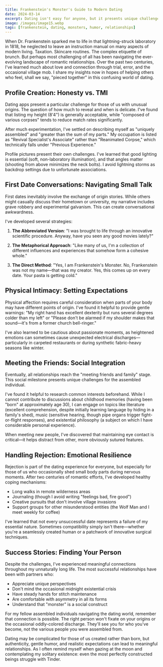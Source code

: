 ```yaml
---
title: Frankenstein's Monster's Guide to Modern Dating
date: 2024-03-14
excerpt: Dating isn't easy for anyone, but it presents unique challenges when you're a reanimated patchwork of body parts. Learn how the original assembled man navigates the complex world of romance in the digital age.
image: /images/image15.webp
tags: [frankenstein, dating, monsters, humor, relationships]
---
```


When Dr. Frankenstein sparked me to life in that lightning-struck laboratory in 1818, he neglected to leave an instruction manual on many aspects of modern living. Taxation. Skincare routines. The complex etiquette of brunch. But perhaps most challenging of all has been navigating the ever-evolving landscape of romantic relationships. Over the past two centuries, I've learned much about love and connection through trial, error, and the occasional village mob. I share my insights now in hopes of helping others who feel, shall we say, "pieced together" in this confusing world of dating.

## Profile Creation: Honesty vs. TMI

Dating apps present a particular challenge for those of us with unusual origins. The question of how much to reveal and when is delicate. I've found that listing my height (8'4") is generally acceptable, while "composed of various corpses" tends to reduce match rates significantly.

After much experimentation, I've settled on describing myself as "uniquely assembled" and "greater than the sum of my parts." My occupation is listed as "Revival Specialist's Associate" rather than "Reanimated Corpse," which technically falls under "Previous Experience."

Profile pictures present their own challenges. I've learned that good lighting is essential (soft, non-laboratory illumination), and that angles matter (shooting from above minimizes the neck bolts). I avoid lightning storms as backdrop settings due to unfortunate associations.

## First Date Conversations: Navigating Small Talk

First dates inevitably involve the exchange of origin stories. While others might casually discuss their hometown or university, my narrative includes grave robbery and experimental galvanism. This can create conversational awkwardness.

I've developed several strategies:

1. **The Abbreviated Version**: "I was brought to life through an innovative scientific procedure. Anyway, have you seen any good movies lately?"

2. **The Metaphorical Approach**: "Like many of us, I'm a collection of different influences and experiences that somehow form a cohesive whole."

3. **The Direct Method**: "Yes, I am Frankenstein's Monster. No, Frankenstein was not my name—that was my creator. Yes, this comes up on every date. Your pasta is getting cold."

## Physical Intimacy: Setting Expectations

Physical affection requires careful consideration when parts of your body may have different points of origin. I've found it helpful to provide gentle warnings: "My right hand has excellent dexterity but runs several degrees colder than my left" or "Please don't be alarmed if my shoulder makes that sound—it's from a former church bell-ringer."

I've also learned to be cautious about passionate moments, as heightened emotions can sometimes cause unexpected electrical discharges—particularly in carpeted restaurants or during synthetic fabric-heavy seasons like winter.

## Meeting the Friends: Social Integration

Eventually, all relationships reach the "meeting friends and family" stage. This social milestone presents unique challenges for the assembled individual.

I've found it helpful to research common interests beforehand. While I cannot contribute to discussions about childhood memories (having been "born" at approximately age 30), I can engage on topics like literature (excellent comprehension, despite initially learning language by hiding in a family's shed), music (sensitive hearing, though pipe organs trigger fight-or-flight responses), and existential philosophy (a subject on which I have considerable personal experience).

When meeting new people, I've discovered that maintaining eye contact is critical—it helps distract from other, more obviously sutured features.

## Handling Rejection: Emotional Resilience

Rejection is part of the dating experience for everyone, but especially for those of us who occasionally shed small body parts during nervous moments. After two centuries of romantic efforts, I've developed healthy coping mechanisms:

- Long walks in remote wilderness areas
- Journaling (though I avoid writing "feelings bad, fire good")
- Creative pursuits that don't involve village invasions
- Support groups for other misunderstood entities (the Wolf Man and I meet weekly for coffee)

I've learned that not every unsuccessful date represents a failure of my essential nature. Sometimes compatibility simply isn't there—whether you're a seamlessly created human or a patchwork of innovative surgical techniques.

## Success Stories: Finding Your Person

Despite the challenges, I've experienced meaningful connections throughout my unnaturally long life. The most successful relationships have been with partners who:

- Appreciate unique perspectives
- Don't mind the occasional midnight existential crisis
- Have steady hands for stitch maintenance
- Are comfortable with asymmetry in all its forms
- Understand that "monster" is a social construct

For my fellow assembled individuals navigating the dating world, remember that connection is possible. The right person won't fixate on your origins or the occasional oddly-colored discharge. They'll see you for who you've become, not the various people you were assembled from.

Dating may be complicated for those of us created rather than born, but authenticity, gentle humor, and realistic expectations can lead to meaningful relationships. As I often remind myself when gazing at the moon and contemplating my solitary existence: even the most perfectly constructed beings struggle with Tinder.
